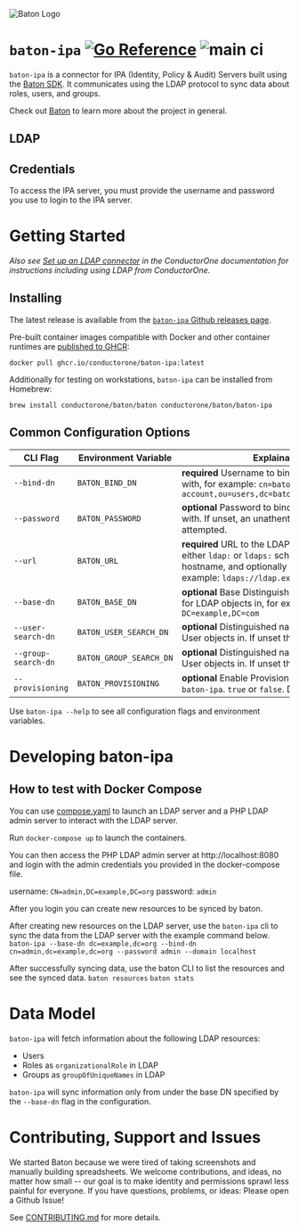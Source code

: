 ![Baton Logo](./docs/images/baton-logo.png)

# `baton-ipa` [![Go Reference](https://pkg.go.dev/badge/github.com/conductorone/baton-ipa.svg)](https://pkg.go.dev/github.com/conductorone/baton-ipa) ![main ci](https://github.com/conductorone/baton-ipa/actions/workflows/main.yaml/badge.svg)

`baton-ipa` is a connector for IPA (Identity, Policy & Audit) Servers built using the [Baton SDK](https://github.com/conductorone/baton-sdk). It communicates using the LDAP protocol to sync data about roles, users, and groups.

Check out [Baton](https://github.com/conductorone/baton) to learn more about the project in general.

## LDAP

## Credentials

To access the IPA server, you must provide the username and password you use to login to the IPA server. 

# Getting Started

_Also see [Set up an LDAP connector](https://www.conductorone.com/docs/product/integrations/ldap/) in the ConductorOne documentation for instructions including using LDAP from ConductorOne._

## Installing

The latest release is available from the [`baton-ipa` Github releases page](https://github.com/ConductorOne/baton-ipa/releases).

Pre-built container images compatible with Docker and other container runtimes are [published to GHCR](https://github.com/ConductorOne/baton-ipa/pkgs/container/baton-ipa):
```
docker pull ghcr.io/conductorone/baton-ipa:latest
```

Additionally for testing on workstations, `baton-ipa` can be installed from Homebrew:
```
brew install conductorone/baton/baton conductorone/baton/baton-ipa
```

## Common Configuration Options

| CLI Flag | Environment Variable | Explaination |
|----------|----------|----------|
| `--bind-dn` | `BATON_BIND_DN` | **required** Username to bind to the LDAP server with, for example: `cn=baton-service-account,ou=users,dc=baton,dc=example,dc=com` |
| `--password` | `BATON_PASSWORD` | **optional**  Password to bind to the LDAP server with.  If unset, an unathenticated bind is attempted. |
| `--url` | `BATON_URL` | **required** URL to the LDAP server. Can be either `ldap:` or `ldaps:` schemes, sets the hostname, and optionally a port number. For example: `ldaps://ldap.example.com:636` |
| `--base-dn` | `BATON_BASE_DN`   |  **optional** Base Distinguished name to search for LDAP objects in, for example `DC=example,DC=com` |
| `--user-search-dn` | `BATON_USER_SEARCH_DN` |  **optional**  Distinguished name to search for User objects in.  If unset the Base DN is used. |
| `--group-search-dn` | `BATON_GROUP_SEARCH_DN` |  **optional**  Distinguished name to search for User objects in.  If unset the Base DN is used. |
| `--provisioning` | `BATON_PROVISIONING` |  **optional** Enable Provisioning of Groups by `baton-ipa`. `true` or `false`.  Defaults to `false` |

Use `baton-ipa --help` to see all configuration flags and environment variables.

# Developing baton-ipa

## How to test with Docker Compose
You can use [compose.yaml](./compose.yaml) to launch an LDAP server and a PHP LDAP admin server to interact with the LDAP server.

Run `docker-compose up` to launch the containers.

You can then access the PHP LDAP admin server at http://localhost:8080 and login with the admin credentials you provided in the docker-compose file.

username: `CN=admin,DC=example,DC=org`
password: `admin`

After you login you can create new resources to be synced by baton. 

After creating new resources on the LDAP server, use the `baton-ipa` cli to sync the data from the LDAP server with the example command below.
`baton-ipa --base-dn dc=example,dc=org --bind-dn cn=admin,dc=example,dc=org --password admin --domain localhost`

After successfully syncing data, use the baton CLI to list the resources and see the synced data.
`baton resources`
`baton stats`

# Data Model

`baton-ipa` will fetch information about the following LDAP resources:

- Users
- Roles as `organizationalRole` in LDAP
- Groups as `groupOfUniqueNames` in LDAP

`baton-ipa` will sync information only from under the base DN specified by the `--base-dn` flag in the configuration.

# Contributing, Support and Issues

We started Baton because we were tired of taking screenshots and manually building spreadsheets. We welcome contributions, and ideas, no matter how small -- our goal is to make identity and permissions sprawl less painful for everyone. If you have questions, problems, or ideas: Please open a Github Issue!

See [CONTRIBUTING.md](https://github.com/ConductorOne/baton/blob/main/CONTRIBUTING.md) for more details.
